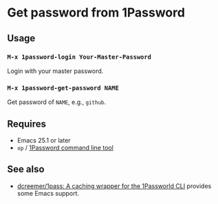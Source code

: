 # Get password from 1Password

## Usage

### `M-x 1password-login Your-Master-Password`

Login with your master password.

### `M-x 1password-get-password NAME`

Get password of `NAME`, e.g., `github`.

## Requires

- Emacs 25.1 or later
- `op` / [1Password command line tool](https://support.1password.com/command-line/)

## See also

- [dcreemer/1pass: A caching wrapper for the 1Passworld CLI](https://github.com/dcreemer/1pass) provides some Emacs support.
